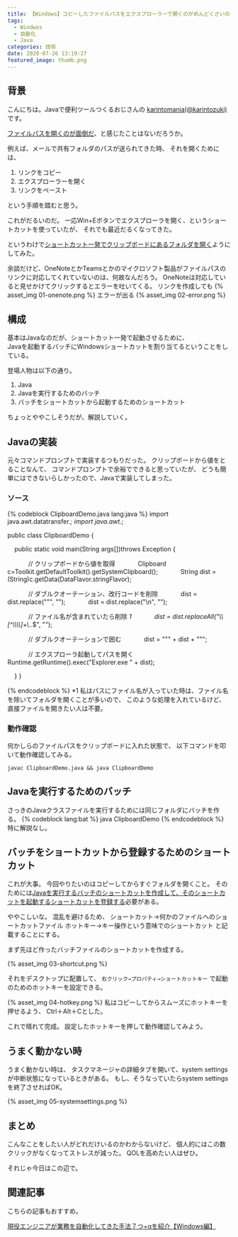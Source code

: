 ```yaml
---
title: 【Windows】コピーしたファイルパスをエクスプローラーで開くのがめんどくさいので、ショートカット一発にした話
tags:
  - Windwos
  - 自動化
  - Java
categories: 技術
date: 2020-07-26 13:19:27
featured_image: thumb.png
---
```



## 背景
こんにちは。Javaで便利ツールつくるおじさんの [karintomania(@karintozuki)](https://twitter.com/karintozuki)です。  

<u>ファイルパスを開くのが面倒だ</u>、と感じたことはないだろうか。
<!-- more -->
例えば、メールで共有フォルダのパスが送られてきた時、
それを開くためには、
1. リンクをコピー
1. エクスプローラーを開く
1. リンクをペースト

という手順を踏むと思う。

これがだるいのだ。
一応Win+Eボタンでエクスプローラを開く、というショートカットを使っていたが、
それでも最近だるくなってきた。

というわけで<u>ショートカット一発でクリップボードにあるフォルダを開く</u>ようにしてみた。

余談だけど、OneNoteとかTeamsとかのマイクロソフト製品がファイルパスのリンクに対応してくれていないのは、何故なんだろう。
OneNoteは対応していると見せかけてクリックするとエラーを吐いてくる。
リンクを作成しても
{% asset_img 01-onenote.png %}
エラーが出る
{% asset_img 02-error.png %}

## 構成
基本はJavaなのだが、ショートカット一発で起動させるために、  
Javaを起動するバッチにWindowsショートカットを割り当てるということをしている。

登場人物は以下の通り。
1. Java
1. Javaを実行するためのバッチ
1. バッチをショートカットから起動するためのショートカット

ちょっとややこしそうだが、解説していく。

## Javaの実装
元々コマンドプロンプトで実装するつもりだった。
クリップボードから値をとることなんて、
コマンドプロンプトで余裕でできると思っていたが、
どうも簡単にはできないらしかったので、Javaで実装してしまった。

### ソース

{% codeblock ClipboardDemo.java lang:java %}
import java.awt.datatransfer.*;
import java.awt.*;

public class ClipboardDemo {

    public static void main(String args[])throws Exception {

            // クリップボードから値を取得
            Clipboard c=Toolkit.getDefaultToolkit().getSystemClipboard();
            String dist = (String)c.getData(DataFlavor.stringFlavor);

            // ダブルクオーテーション、改行コードを削除
            dist = dist.replace("\"", "");
            dist = dist.replace("\n", "");

            // ファイル名が含まれていたら削除 *1
            dist = dist.replaceAll("\\\\[^\\\\\\\\]+\\..*$", "");

            // ダブルクオーテーションで囲む
            dist = "\"" + dist + "\"";

            // エクスプローラ起動してパスを開く
            Runtime.getRuntime().exec("Explorer.exe " + dist);

    }
}

{% endcodeblock %}
*1
私はパスにファイル名が入っていた時は、ファイル名を除いてフォルダを開くことが多いので、
このような処理を入れているけど、直接ファイルを開きたい人は不要。

### 動作確認

何かしらのファイルパスをクリップボードに入れた状態で、
以下コマンドを叩いて動作確認してみる。

```javac ClipboardDemo.java && java ClipboardDemo```

## Javaを実行するためのバッチ
さっきのJavaクラスファイルを実行するためには同じフォルダにバッチを作る。
{% codeblock lang:bat %}
java ClipboardDemo
{% endcodeblock %}
特に解説なし。

## バッチをショートカットから登録するためのショートカット
これが大事。
今回やりたいのはコピーしてからすぐフォルダを開くこと。
そのためには<u>Javaを実行するバッチのショートカットを作成して、そのショートカットを起動するショートカットを登録する</u>必要がある。

ややこしいな。
混乱を避けるため、
ショートカット→何かのファイルへのショートカットファイル
ホットキー→キー操作という意味でのショートカット
と記載することにする。

まず先ほど作ったバッチファイルのショートカットを作成する。

{% asset_img 03-shortcut.png %}

それをデスクトップに配置して、
`右クリック→プロパティ→ショートカットキー`
で起動のためのホットキーを設定できる。

{% asset_img 04-hotkey.png %}
私はコピーしてからスムーズにホットキーを押せるよう、
Ctrl＋Alt＋Cとした。

これで晴れて完成。
設定したホットキーを押して動作確認してみよう。

## うまく動かない時
うまく動かない時は、
タスクマネージャの詳細タブを開いて、system settingsが中断状態になっているときがある。
もし、そうなっていたらsystem settingsを終了させればOK。

{% asset_img 05-systemsettings.png %}
## まとめ
こんなことをしたい人がどれだけいるのかわからないけど、
個人的にはこの数クリックがなくなってストレスが減った。
QOLを高めたい人はぜひ。

それじゃ今日はこの辺で。

## 関連記事
こちらの記事もおすすめ。  

[現役エンジニアが業務を自動化してきた手法７つ+αを紹介【Windows編】](/2020/07/2020-0712-windowsAutomation/)